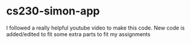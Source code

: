 # cs230-simon-app
I followed a really helpful youtube video to make this code. New code is added/edited to fit some extra parts to fit my assignments
